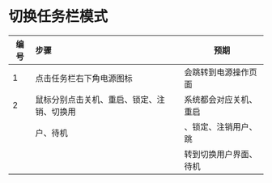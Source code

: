 # 切换任务栏模式

| 编号 | 步骤                                         | 预期                 |
| ---- | :------------------------------------------- | -------------------- |
| 1    | 点击任务栏右下角电源图标                     |会跳转到电源操作页面  |
| 2    | 鼠标分别点击关机、重启、锁定、注销、切换用   |系统都会对应关机、重启|
|      | 户、待机                                     | 、锁定、注销用户、跳 |
|      |                                              |转到切换用户界面、待机|
